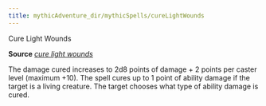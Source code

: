 ```yaml
---
title: mythicAdventure_dir/mythicSpells/cureLightWounds
---
```

Cure Light Wounds

**Source** [_cure light wounds_](spell_dir/cureLightWounds#_cure-light-wounds)

The damage cured increases to 2d8 points of damage + 2 points per caster level (maximum +10). The spell cures up to 1 point of ability damage if the target is a living creature. The target chooses what type of ability damage is cured.

